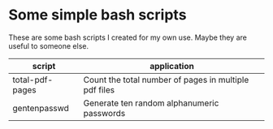 # Some simple bash scripts

These are some bash scripts I created for my own use. Maybe they are
useful to someone else.

script | application
-------|------------
total-pdf-pages | Count the total number of pages in multiple pdf files
gentenpasswd | Generate ten random alphanumeric passwords
